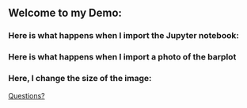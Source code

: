 ## Welcome to my Demo:

### Here is what happens when I import the Jupyter notebook:



### Here is what happens when I import a photo of the barplot



### Here, I change the size of the image:



[Questions?](mailto:al962601@dal.ca)
